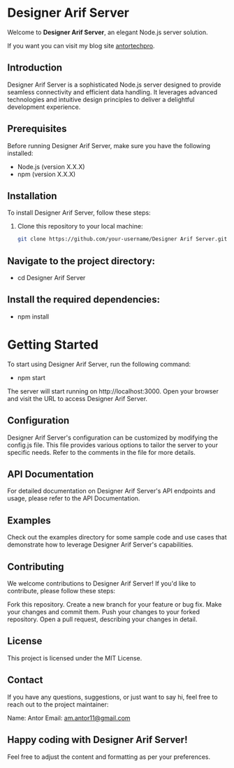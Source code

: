 # Designer Arif Server

Welcome to **Designer Arif Server**, an elegant Node.js server solution.

If you want you can visit my blog site [antortechpro](https://antortechpro.blogspot.com/).

## Introduction

Designer Arif Server is a sophisticated Node.js server designed to provide seamless connectivity and efficient data handling. It leverages advanced technologies and intuitive design principles to deliver a delightful development experience.

## Prerequisites

Before running Designer Arif Server, make sure you have the following installed:

- Node.js (version X.X.X)
- npm (version X.X.X)

## Installation

To install Designer Arif Server, follow these steps:

1. Clone this repository to your local machine:

   ```bash
   git clone https://github.com/your-username/Designer Arif Server.git
   ```

## Navigate to the project directory:

- cd Designer Arif Server

## Install the required dependencies:

- npm install

# Getting Started

To start using Designer Arif Server, run the following command:

- npm start

The server will start running on http://localhost:3000. Open your browser and visit the URL to access Designer Arif Server.

## Configuration

Designer Arif Server's configuration can be customized by modifying the config.js file. This file provides various options to tailor the server to your specific needs. Refer to the comments in the file for more details.

## API Documentation

For detailed documentation on Designer Arif Server's API endpoints and usage, please refer to the API Documentation.

## Examples

Check out the examples directory for some sample code and use cases that demonstrate how to leverage Designer Arif Server's capabilities.

## Contributing

We welcome contributions to Designer Arif Server! If you'd like to contribute, please follow these steps:

Fork this repository.
Create a new branch for your feature or bug fix.
Make your changes and commit them.
Push your changes to your forked repository.
Open a pull request, describing your changes in detail.

## License

This project is licensed under the MIT License.

## Contact

If you have any questions, suggestions, or just want to say hi, feel free to reach out to the project maintainer:

Name: Antor
Email: am.antor11@gmail.com

## Happy coding with Designer Arif Server!

Feel free to adjust the content and formatting as per your preferences.
